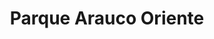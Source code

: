 ---
title: "Parque Arauco Oriente"
url: /las-condes/parque-arauco-oriente/
shop: centro comercial
---